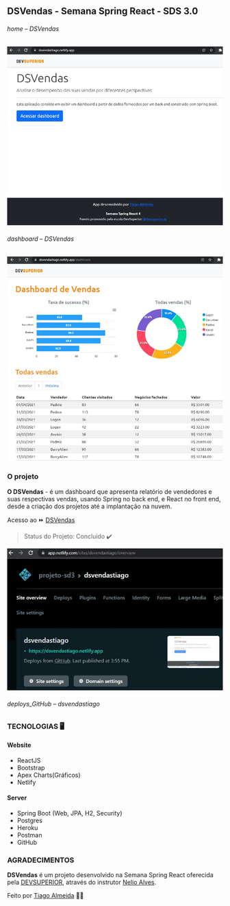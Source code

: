 ## DSVendas - Semana Spring React - SDS 3.0


###### home – DSVendas
![home_page](https://github.com/tiagodalmeida87/projeto-sds3/blob/main/img/HomeDSVendas.jpg)

###### dashboard – DSVendas
![Dashboard](https://github.com/tiagodalmeida87/projeto-sds3/blob/main/img/Dashboard_DSVendas.jpg)


### O projeto

**O DSVendas** - é um dashboard que apresenta relatório de vendedores e suas respectivas vendas, usando Spring no back end, e React no front end, desde a criação dos projetos até a implantação na nuvem. 

Acesso ao ⏩ [DSVendas](https://dsvendastiago.netlify.app/) 

> Status do Projeto: Concluido :heavy_check_mark:

![deploys](https://github.com/tiagodalmeida87/projeto-sds3/blob/main/img/build_netlify.jpg)
###### deploys_GitHub – dsvendastiago


### TECNOLOGIAS 🖥️

#### Website  
- ReactJS
- Bootstrap
- Apex Charts(Gráficos)
- Netlify

#### Server 
- Spring Boot (Web, JPA, H2, Security)
- Postgres
- Heroku
- Postman
- GitHub


### AGRADECIMENTOS
**DSVendas** é um projeto desenvolvido na Semana Spring React oferecida pela [DEVSUPERIOR](https://devsuperior.com.br/), através do instrutor [Nelio Alves](https://www.instagram.com/devsuperior.ig/).

Feito por [Tiago Almeida](https://github.com/tiagodalmeida87) 🧑‍💻
